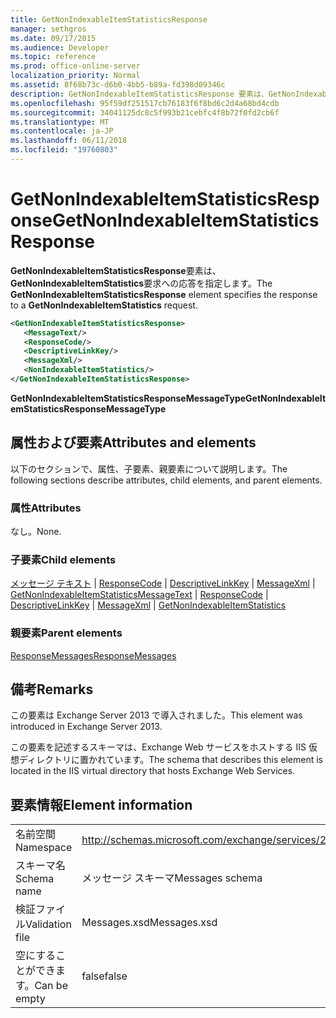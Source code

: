 ```yaml
---
title: GetNonIndexableItemStatisticsResponse
manager: sethgros
ms.date: 09/17/2015
ms.audience: Developer
ms.topic: reference
ms.prod: office-online-server
localization_priority: Normal
ms.assetid: 8f68b73c-d6b0-4bb5-b89a-fd398d09346c
description: GetNonIndexableItemStatisticsResponse 要素は、GetNonIndexableItemStatistics 要求への応答を指定します。
ms.openlocfilehash: 95f59df251517cb76183f6f8bd6c2d4a68bd4cdb
ms.sourcegitcommit: 34041125dc8c5f993b21cebfc4f8b72f0fd2cb6f
ms.translationtype: MT
ms.contentlocale: ja-JP
ms.lasthandoff: 06/11/2018
ms.locfileid: "19760803"
---
```

# <a name="getnonindexableitemstatisticsresponse"></a><span data-ttu-id="4835a-103">GetNonIndexableItemStatisticsResponse</span><span class="sxs-lookup"><span data-stu-id="4835a-103">GetNonIndexableItemStatisticsResponse</span></span>

<span data-ttu-id="4835a-104">**GetNonIndexableItemStatisticsResponse**要素は、 **GetNonIndexableItemStatistics**要求への応答を指定します。</span><span class="sxs-lookup"><span data-stu-id="4835a-104">The **GetNonIndexableItemStatisticsResponse** element specifies the response to a **GetNonIndexableItemStatistics** request.</span></span> 
  
```XML
<GetNonIndexableItemStatisticsResponse>
   <MessageText/>
   <ResponseCode/>
   <DescriptiveLinkKey/>
   <MessageXml/>
   <NonIndexableItemStatistics/>
</GetNonIndexableItemStatisticsResponse>
```

 <span data-ttu-id="4835a-105">**GetNonIndexableItemStatisticsResponseMessageType**</span><span class="sxs-lookup"><span data-stu-id="4835a-105">**GetNonIndexableItemStatisticsResponseMessageType**</span></span>
## <a name="attributes-and-elements"></a><span data-ttu-id="4835a-106">属性および要素</span><span class="sxs-lookup"><span data-stu-id="4835a-106">Attributes and elements</span></span>

<span data-ttu-id="4835a-107">以下のセクションで、属性、子要素、親要素について説明します。</span><span class="sxs-lookup"><span data-stu-id="4835a-107">The following sections describe attributes, child elements, and parent elements.</span></span>
  
### <a name="attributes"></a><span data-ttu-id="4835a-108">属性</span><span class="sxs-lookup"><span data-stu-id="4835a-108">Attributes</span></span>

<span data-ttu-id="4835a-109">なし。</span><span class="sxs-lookup"><span data-stu-id="4835a-109">None.</span></span>
  
### <a name="child-elements"></a><span data-ttu-id="4835a-110">子要素</span><span class="sxs-lookup"><span data-stu-id="4835a-110">Child elements</span></span>

<span data-ttu-id="4835a-111">[メッセージ テキスト](messagetext.md) | [ResponseCode](responsecode.md) | [DescriptiveLinkKey](descriptivelinkkey.md) | [MessageXml](messagexml.md) | [GetNonIndexableItemStatistics](getnonindexableitemstatistics.md)</span><span class="sxs-lookup"><span data-stu-id="4835a-111">[MessageText](messagetext.md) | [ResponseCode](responsecode.md) | [DescriptiveLinkKey](descriptivelinkkey.md) | [MessageXml](messagexml.md) | [GetNonIndexableItemStatistics](getnonindexableitemstatistics.md)</span></span>
  
### <a name="parent-elements"></a><span data-ttu-id="4835a-112">親要素</span><span class="sxs-lookup"><span data-stu-id="4835a-112">Parent elements</span></span>

[<span data-ttu-id="4835a-113">ResponseMessages</span><span class="sxs-lookup"><span data-stu-id="4835a-113">ResponseMessages</span></span>](responsemessages.md)
  
## <a name="remarks"></a><span data-ttu-id="4835a-114">備考</span><span class="sxs-lookup"><span data-stu-id="4835a-114">Remarks</span></span>

<span data-ttu-id="4835a-115">この要素は Exchange Server 2013 で導入されました。</span><span class="sxs-lookup"><span data-stu-id="4835a-115">This element was introduced in Exchange Server 2013.</span></span>
  
<span data-ttu-id="4835a-116">この要素を記述するスキーマは、Exchange Web サービスをホストする IIS 仮想ディレクトリに置かれています。</span><span class="sxs-lookup"><span data-stu-id="4835a-116">The schema that describes this element is located in the IIS virtual directory that hosts Exchange Web Services.</span></span>
  
## <a name="element-information"></a><span data-ttu-id="4835a-117">要素情報</span><span class="sxs-lookup"><span data-stu-id="4835a-117">Element information</span></span>

|||
|:-----|:-----|
|<span data-ttu-id="4835a-118">名前空間</span><span class="sxs-lookup"><span data-stu-id="4835a-118">Namespace</span></span>  <br/> |http://schemas.microsoft.com/exchange/services/2006/messages  <br/> |
|<span data-ttu-id="4835a-119">スキーマ名</span><span class="sxs-lookup"><span data-stu-id="4835a-119">Schema name</span></span>  <br/> |<span data-ttu-id="4835a-120">メッセージ スキーマ</span><span class="sxs-lookup"><span data-stu-id="4835a-120">Messages schema</span></span>  <br/> |
|<span data-ttu-id="4835a-121">検証ファイル</span><span class="sxs-lookup"><span data-stu-id="4835a-121">Validation file</span></span>  <br/> |<span data-ttu-id="4835a-122">Messages.xsd</span><span class="sxs-lookup"><span data-stu-id="4835a-122">Messages.xsd</span></span>  <br/> |
|<span data-ttu-id="4835a-123">空にすることができます。</span><span class="sxs-lookup"><span data-stu-id="4835a-123">Can be empty</span></span>  <br/> |<span data-ttu-id="4835a-124">false</span><span class="sxs-lookup"><span data-stu-id="4835a-124">false</span></span>  <br/> |
   

